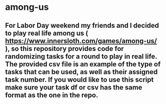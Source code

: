 # among-us

## For Labor Day weekend my friends and I decided to play real life among us ( https://www.innersloth.com/games/among-us/ ), so this repository provides code for randomizing tasks for a round to play in real life. The provided csv file is an example of the type of tasks that can be used, as well as their assigned task number. If you would like to use this script make sure your task df or csv has the same format as the one in the repo. 
